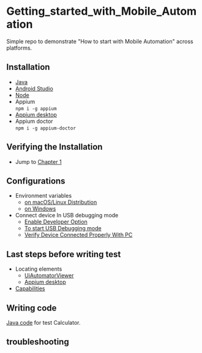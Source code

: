 # Getting_started_with_Mobile_Automation
Simple repo to demonstrate "How to start with Mobile Automation" across platforms. 

## Installation
- [Java](https://www.oracle.com/technetwork/java/javase/downloads/jdk8-downloads-2133151.html)
- [Android Studio](https://developer.android.com/studio)
- [Node](https://nodejs.org/en/download/)
- Appium  
   ``npm i -g appium``
- [Appium desktop](https://github.com/appium/appium-desktop/releases/tag/v1.13.0)
- Appium doctor  
   ``npm i -g appium-doctor``

## Verifying the Installation
- Jump to [Chapter 1](https://github.com/thenishant/Getting_started_with_Mobile_Automation/tree/master/chapter%201) 

## Configurations
- Environment variables
   - [on macOS/Linux Distribution](https://github.com/thenishant/Getting_started_with_Mobile_Automation/blob/master/chapter%202/README.md#on-macOS/on-Linux-distributions)
   - [on Windows](https://github.com/thenishant/Getting_started_with_Mobile_Automation/blob/master/chapter%202/README.md#on-Windows)
- Connect device In USB debugging mode  
   - [Enable Developer Option](https://github.com/thenishant/Getting_started_with_Mobile_Automation/blob/master/chapter%202/README.md#Enable-Developer-Option)
   - [To start USB Debugging mode](https://github.com/thenishant/Getting_started_with_Mobile_Automation/blob/master/chapter%202/README.md#To-start-USB-Debugging-mode)
   - [Verify Device Connected Properly With PC](https://github.com/thenishant/Getting_started_with_Mobile_Automation/blob/master/chapter%202/README.md#To-start-USB-Debugging-mode)

## Last steps before writing test
- Locating elements 
    - [UiAutomatorViewer](https://github.com/thenishant/Getting_started_with_Mobile_Automation/blob/master/chapter%203/README.md#Locating-elements-using-UIAutomatorViewer)
    - [Appium desktop](https://github.com/thenishant/Getting_started_with_Mobile_Automation/blob/master/chapter%203/README.md#Appium-Desktop)
- [Capabilities](https://github.com/thenishant/Getting_started_with_Mobile_Automation/blob/master/chapter%203/README.md#Desired-Capabilities)

## Writing code
    
   [Java code](https://github.com/thenishant/Getting_started_with_Mobile_Automation/blob/master/chapter%204/SimpleAndroidCalcTest.java) for test Calculator.

## troubleshooting
